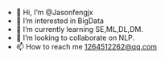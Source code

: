 - 👋 Hi, I’m @Jasonfengjx
- 👀 I’m interested in BigData
- 🌱 I’m currently learning SE,ML,DL,DM.
- 💞️ I’m looking to collaborate on NLP.
- 📫 How to reach me 1264512262@qq.com

<!---
Jasonfengjx/Jasonfengjx is a ✨ special ✨ repository because its `README.md` (this file) appears on your GitHub profile.
You can click the Preview link to take a look at your changes.
--->
